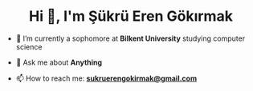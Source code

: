 <h1 align="center">Hi 👋, I'm Şükrü Eren Gökırmak</h1>

- 🌱 I’m currently a sophomore at <b>Bilkent University</b> studying computer science

- 💬 Ask me about **Anything**

- 📫 How to reach me: **sukruerengokirmak@gmail.com**
